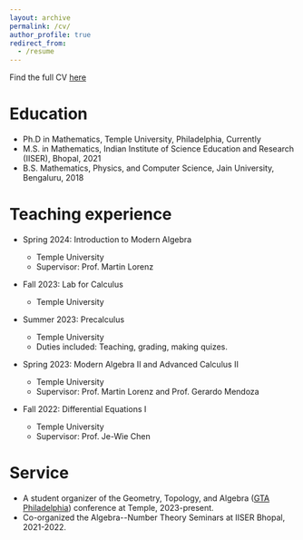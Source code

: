 ```yaml
---
layout: archive
permalink: /cv/
author_profile: true
redirect_from:
  - /resume
---
```


Find the full CV [here](https://aniruddhasudarshan.github.io/files/My_CV.pdf)

Education
======
* Ph.D in Mathematics, Temple University, Philadelphia, Currently
* M.S. in Mathematics, Indian Institute of Science Education and Research (IISER), Bhopal, 2021
* B.S. Mathematics, Physics, and Computer Science, Jain University, Bengaluru, 2018

Teaching experience
======
* Spring 2024: Introduction to Modern Algebra
  * Temple University
  * Supervisor: Prof. Martin Lorenz

* Fall 2023: Lab for Calculus
  * Temple University

* Summer 2023: Precalculus
  * Temple University
  * Duties included: Teaching, grading, making quizes.

* Spring 2023: Modern Algebra II and Advanced Calculus II
  * Temple University
  * Supervisor: Prof. Martin Lorenz and Prof. Gerardo Mendoza
 
* Fall 2022: Differential Equations I
  * Temple University
  * Supervisor: Prof. Je-Wie Chen
 
Service
======
* A student organizer of the Geometry, Topology, and Algebra ([GTA Philadelphia](https://math.temple.edu/events/conferences/gscagt/)) conference at Temple, 2023-present.
* Co-organized the Algebra--Number Theory Seminars at IISER Bhopal, 2021-2022.
